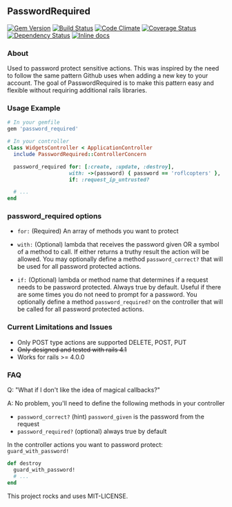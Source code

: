 ## PasswordRequired

[![Gem Version](https://badge.fury.io/rb/password_required.svg)](http://badge.fury.io/rb/password_required)
[![Build Status](https://travis-ci.org/benfalk/password_required.svg?branch=master)](https://travis-ci.org/benfalk/password_required)
[![Code Climate](https://codeclimate.com/github/benfalk/password_required/badges/gpa.svg)](https://codeclimate.com/github/benfalk/password_required)
[![Coverage Status](https://img.shields.io/coveralls/benfalk/password_required.svg)](https://coveralls.io/r/benfalk/password_required)
[![Dependency Status](https://gemnasium.com/benfalk/password_required.svg)](https://gemnasium.com/benfalk/password_required)
[![Inline docs](http://inch-ci.org/github/benfalk/password_required.svg?branch=master)](http://inch-ci.org/github/benfalk/password_required)

### About

Used to password protect sensitive actions.  This was inspired by the need to
follow the same pattern Github uses when adding a new key to your account.  The
goal of PasswordRequired is to make this pattern easy and flexible without
requiring additional rails libraries.

### Usage Example

```ruby
# In your gemfile
gem 'password_required'
```

```ruby
# In your controller
class WidgetsController < ApplicationController
  include PasswordRequired::ControllerConcern

  password_required for: [:create, :update, :destroy],
                    with: ->(password) { password == 'roflcopters' },
                    if: :request_ip_untrusted?

  # ...
end
```

### password_required options

* `for:` (Required) An array of methods you want to protect

* `with:` (Optional) lambda that receives the password given OR a symbol of a
method to call.  If either returns a truthy result the action will be allowed.
You may optionally define a method `password_correct?` that will be used for
all password protected actions.

* `if:` (Optional) lambda or method name that determines if a request needs to
be password protected.  Always true by default.  Useful if there are some times
you do not need to prompt for a password.  You optionally define a method
`password_required?` on the controller that will be called for all password
protected actions.

### Current Limitations and Issues

* Only POST type actions are supported DELETE, POST, PUT
* ~~Only designed and tested with rails 4.1~~
* Works for rails >= 4.0.0

### FAQ

Q: "What if I don't like the idea of magical callbacks?"

A: No problem, you'll need to define the following methods in your controller

* `password_correct?` (hint) `password_given` is the password from the request
* `password_required?` (optional) always true by default

In the controller actions you want to password protect: `guard_with_password!`

```ruby
def destroy
  guard_with_password!
  # ...
end
```

This project rocks and uses MIT-LICENSE.
